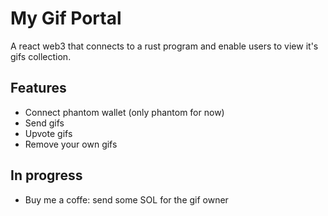 # My Gif Portal
A react web3 that connects to a rust program and enable users to view it's gifs collection.

## Features
- Connect phantom wallet (only phantom for now)
- Send gifs
- Upvote gifs
- Remove your own gifs

## In progress
- Buy me a coffe: send some SOL for the gif owner

